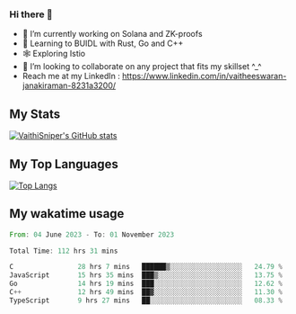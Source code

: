 ### Hi there 👋

- 🔭 I’m currently working on Solana and ZK-proofs
- 📖 Learning to BUIDL with Rust, Go and C++
- 🕸️ Exploring Istio
- 👯 I’m looking to collaborate on any project that fits my skillset ^_^
- Reach me at my LinkedIn : https://www.linkedin.com/in/vaitheeswaran-janakiraman-8231a3200/

## My Stats
[![VaithiSniper's GitHub stats](https://github-readme-stats.vercel.app/api?username=VaithiSniper&hide=stars&theme=radical)](https://github.com/anuraghazra/github-readme-stats)

## My Top Languages

[![Top Langs](https://github-readme-stats.vercel.app/api/top-langs/?username=VaithiSniper&layout=compact)](https://github.com/anuraghazra/github-readme-stats)

## My wakatime usage

<!--START_SECTION:waka-->

```rust
From: 04 June 2023 - To: 01 November 2023

Total Time: 112 hrs 31 mins

C                28 hrs 7 mins   ██████▒░░░░░░░░░░░░░░░░░░   24.79 %
JavaScript       15 hrs 35 mins  ███▒░░░░░░░░░░░░░░░░░░░░░   13.75 %
Go               14 hrs 19 mins  ███░░░░░░░░░░░░░░░░░░░░░░   12.62 %
C++              12 hrs 49 mins  ██▓░░░░░░░░░░░░░░░░░░░░░░   11.30 %
TypeScript       9 hrs 27 mins   ██░░░░░░░░░░░░░░░░░░░░░░░   08.33 %
```

<!--END_SECTION:waka-->
